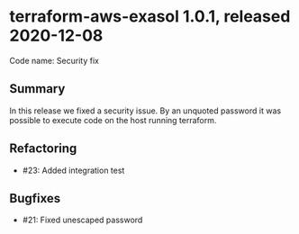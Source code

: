 # terraform-aws-exasol 1.0.1, released 2020-12-08

Code name: Security fix

## Summary

In this release we fixed a security issue. By an unquoted password it was
possible to execute code on the host running terraform.

## Refactoring

* #23: Added integration test

## Bugfixes

* #21: Fixed unescaped password
